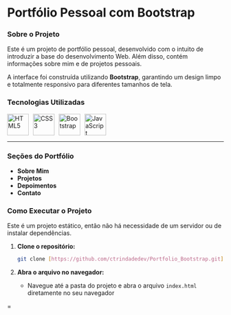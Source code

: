 # Portfólio Pessoal com Bootstrap

### Sobre o Projeto
Este é um projeto de portfólio pessoal, desenvolvido com o intuito de introduzir a base do desenvolvimento Web. Além disso, contém informações sobre mim e de projetos pessoais. 

A interface foi construída utilizando **Bootstrap**, garantindo um design limpo e totalmente responsivo para diferentes tamanhos de tela.

### Tecnologias Utilizadas
<div style="display: flex; flex-wrap: wrap; gap: 10px; margin-top: 5px;">
  <img alt="HTML5" align="center" height="50" width="50" src="https://cdn.jsdelivr.net/gh/devicons/devicon@latest/icons/html5/html5-original.svg" />
  <img alt="CSS3" align="center" height="50" width="50" src="https://cdn.jsdelivr.net/gh/devicons/devicon@latest/icons/css3/css3-original.svg" />
  <img alt="Bootstrap" align="center" height="50" width="50" src="https://cdn.jsdelivr.net/gh/devicons/devicon@latest/icons/bootstrap/bootstrap-original.svg" />
  <img alt="JavaScript" align="center" height="50" width="50" src="https://cdn.jsdelivr.net/gh/devicons/devicon@latest/icons/javascript/javascript-original.svg" />
</div>

---

### Seções do Portfólio

- **Sobre Mim** 
- **Projetos**
- **Depoimentos** 
- **Contato**

###  Como Executar o Projeto

Este é um projeto estático, então não há necessidade de um servidor ou de instalar dependências.

1.  **Clone o repositório:**
    ```bash
    git clone [https://github.com/ctrindadedev/Portfolio_Bootstrap.git](https://github.com/ctrindadedev/Portfolio_Bootstrap.git)
    ```

2.  **Abra o arquivo no navegador:**
    - Navegue até a pasta do projeto e abra o arquivo `index.html` diretamente no seu navegador

=
